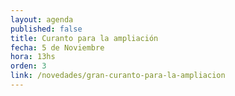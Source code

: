 ```yaml
---
layout: agenda
published: false
title: Curanto para la ampliación
fecha: 5 de Noviembre
hora: 13hs
orden: 3
link: /novedades/gran-curanto-para-la-ampliacion
---
```

